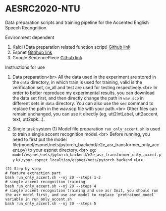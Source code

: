# AESRC2020-NTU

Data preparation scripts and training pipeline for the Accented English Speech Recognition.

Environment dependent
  1. Kaldi (Data preparation related function script) [Github link](https://github.com/kaldi-asr/kaldi)
  2. Espnet  [Githhub link](https://github.com/espnet/espnet)
  3. Google SentencePiece  [Github link](https://github.com/google/sentencepiece)
  
Instructions for use
  1. Data preparation<br\>
    All the data used in the experiment are stored in the `data` directory, in which train is used for training, valid is the verification set, cv_all and test are used for testing respectively.<br\>
    In order to better reproduce my experimental results, you can download the data set first, and then directly change the path in `wav.scp` in different sets in `data` directory.
    You can also use the `sed` command to replace the path in the wav.scp file with your path.<br\>
    Other files can remain unchanged, you can use it directly (eg, utt2IntLabel, utt2accent, text, utt2spk...).

  2. Single task system
    (1) Model file preparation
    `run_only_accent.sh` is used to train a single accent recognition model.<br\>
    Before running, you need to first put the model file(model/espnet/nets/pytorch_backend/e2e_asr_transformer_only_accent.py) to your espnet directory.<br\>
    eg:  `model/espnet/nets/pytorch_backend/e2e_asr_transformer_only_accent.py` to `/your espnet localtion/espnet/nets/pytorch_backend` <br\>

    (2) Step by step
    # feature extraction part
    bash run_only_accent.sh --nj 20 --steps 1-3
    # single accent recognition training
    bash run_only_accent.sh --nj 20 --steps 4
    # single accent recognition training and use asr Init, you should run the asr model first, and use asr model to replace `pretrained_model` variable in run_only_accent.sh
    bash run_only_accent.sh --nj 20 --steps 5
    
    
 
    
    
